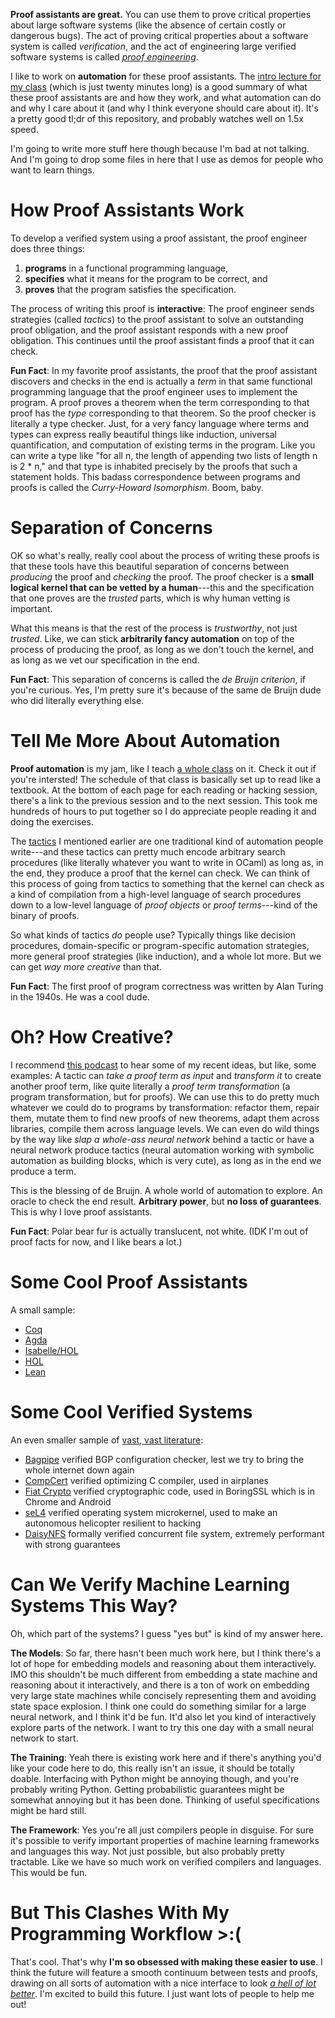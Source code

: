 **Proof assistants are great.** You can use them to prove critical properties
about large software systems (like the absence of certain costly or dangerous bugs).
The act of proving critical properties about
a software system is called _verification_, and the act of engineering large
verified software systems is called _[proof engineering](https://dependenttyp.es/pdf/QEDatLarge.pdf)_.

I like to work on **automation** for these proof assistants.
The [intro lecture for my class](https://www.youtube.com/watch?v=bzo4FTAmaOM)
(which is just twenty minutes long) is a good summary of what these proof assistants
are and how they work, and what automation can do and why I care about it
(and why I think everyone should care about it). It's a pretty good tl;dr of this repository,
and probably watches well on 1.5x speed.

I'm going to write more stuff here though because I'm bad at not talking.
And I'm going to drop some files in here that I use as demos for people who
want to learn things.

# How Proof Assistants Work

To develop a verified system using a proof assistant, the proof engineer does three things:

1. **programs** in a functional programming language,
2. **specifies** what it means for the program to be correct, and
3. **proves** that the program satisfies the specification.

The process of writing this proof is **interactive**: The proof engineer sends strategies
(called _tactics_) to the proof assistant to solve an outstanding proof obligation, and
the proof assistant responds with a new proof obligation. This continues until the proof assistant finds a proof that it can check.

**Fun Fact**: In my favorite proof assistants, the proof that the proof assistant
discovers and checks in the end is actually a _term_ in that same functional programming
language that the proof engineer uses to implement the program. A proof proves a theorem
when the term corresponding to that proof has the _type_ corresponding to that theorem.
So the proof checker is literally a type checker. Just, for a very fancy language
where terms and types can express really beautiful things like induction, universal
quantification, and computation of existing terms in the program. Like you can write a type
like "for all n, the length of appending two lists of length n is 2 * n," and that type
is inhabited precisely by the proofs that such a statement holds. This badass correspondence
between programs and proofs is called the _Curry-Howard Isomorphism_. Boom, baby.

# Separation of Concerns

OK so what's really, really cool about the process of writing these proofs is that
these tools have this beautiful separation of concerns between _producing_ the proof
and _checking_ the proof. The proof checker is a **small logical kernel that can be vetted
by a human**---this and the specification that one proves are the _trusted_ parts,
which is why human vetting is important.

What this means is that the rest of the process is _trustworthy_, not just _trusted_.
Like, we can stick **arbitrarily fancy automation** on top of the process of producing the proof,
as long as we don't touch the kernel, and as long as we vet our specification in the end.

**Fun Fact**: This separation of concerns is called the _de Bruijn criterion_, if you're
curious. Yes, I'm pretty sure it's because of the same de Bruijn dude who did literally
everything else.

# Tell Me More About Automation

**Proof automation** is my jam, like I teach [a whole class](https://dependenttyp.es/classes/598sp2022.html) on it. Check it out if you're intersted! The schedule of that class is
basically set up to read like a textbook. At the bottom of each page for each reading
or hacking session, there's a link to the previous session and to the next session.
This took me hundreds of hours to put together so I do appreciate people reading it
and doing the exercises.

The [tactics](https://dependenttyp.es/classes/artifacts/6-languages.html)
I mentioned earlier are one traditional kind
of automation people write---and these tactics can pretty much encode arbitrary
search procedures (like literally whatever you want to write in OCaml) as long as,
in the end, they produce a proof that the kernel can check.
We can think of this process of going from tactics to something that the kernel can check
as a kind of compilation from a high-level language of search procedures down to a low-level
language of _proof objects_ or _proof terms_---kind of the binary of proofs.

So what kinds of tactics _do_ people use? Typically things like decision procedures,
domain-specific or program-specific automation strategies, more general
proof strategies (like induction), and a whole lot more. But we can get _way more creative_
than that.

**Fun Fact**: The first proof of program correctness was written by Alan Turing in the 1940s. He was a cool dude.

# Oh? How Creative?

I recommend [this podcast](https://soundcloud.com/thesis-review/41-talia-ringer-proof-repair) to hear some of my recent ideas, but like, some examples:
A tactic can _take a proof term as input_ and _transform it_ to create another
proof term, like quite literally a _proof term transformation_ (a program
transformation, but for proofs). We can use this to do pretty much whatever we could do to programs by transformation: refactor them, repair them, mutate them to find new proofs 
of new theorems, adapt them across libraries, compile them across language levels.
We can even do wild things by the way like _slap a whole-ass neural network_ behind a tactic
or have a neural network produce tactics (neural automation working with symbolic 
automation as building blocks, which is very cute), as long as in the end we produce a term.

This is the blessing of de Bruijn. A whole world of automation to explore.
An oracle to check the end result. **Arbitrary power**, but **no loss of guarantees**.
This is why I love proof assistants.

**Fun Fact**: Polar bear fur is actually translucent, not white.
(IDK I'm out of proof facts for now, and I like bears a lot.)

# Some Cool Proof Assistants

A small sample:

- [Coq](https://coq.inria.fr/)
- [Agda](https://wiki.portal.chalmers.se/agda/pmwiki.php)
- [Isabelle/HOL](https://isabelle.in.tum.de/)
- [HOL](https://hol-theorem-prover.org/)
- [Lean](https://leanprover.github.io/)

# Some Cool Verified Systems

An even smaller sample of [vast, vast literature](https://dependenttyp.es/pdf/QEDatLarge.pdf):

- [Bagpipe](http://bagpipe.uwplse.org/bagpipe/) verified BGP configuration checker, lest we try to bring the whole internet down again
- [CompCert](https://compcert.org/) verified optimizing C compiler, used in airplanes
- [Fiat Crypto](http://adam.chlipala.net/papers/FiatCryptoSP19/FiatCryptoSP19.pdf) verified cryptographic code, used in BoringSSL which is in Chrome and Android
- [seL4](https://sel4.systems/) verified operating system microkernel, used to make an autonomous helicopter resilient to hacking
- [DaisyNFS](https://www.chajed.io/papers/tchajed-thesis.pdf) formally verified
concurrent file system, extremely performant with strong guarantees

# Can We Verify Machine Learning Systems This Way?

Oh, which part of the systems? I guess "yes but" is kind of my answer here.

**The Models**: So far, there hasn't been much work here, but I think there's a lot of hope
for embedding models and reasoning about them interactively. IMO this shouldn't be
much different from embedding a state machine and reasoning about it interactively,
and there is a ton of work on embedding very large state machines while concisely
representing them and avoiding state space explosion. I think one could do something
similar for a large neural network, and I think it'd be fun. It'd also let you kind of
interactively explore parts of the network. I want to try this one day with a small
neural network to start.

**The Training**: Yeah there is existing work here and if there's anything you'd like
your code here to do, this really isn't an issue, it should be totally doable.
Interfacing with Python might be annoying though, and you're probably writing Python.
Getting probabilistic guarantees might be somewhat annoying but it has been done.
Thinking of useful specifications might be hard still.

**The Framework**: Yes you're all just compilers people in disguise. 
For sure it's possible to verify important properties of machine learning frameworks 
and languages this way. Not just possible, but also probably pretty tractable.
Like we have so much work on verified compilers and languages.
This would be fun.

# But This Clashes With My Programming Workflow >:(

That's cool. That's why **I'm so obsessed with making these easier to use**.
I think the future will feature a smooth continuum between tests and proofs,
drawing on all sorts of automation with a nice interface to look _[a hell of lot better](https://twitter.com/TaliaRinger/status/1365433319572185092)_. I'm excited to build
this future. I just want lots of people to help me out!

